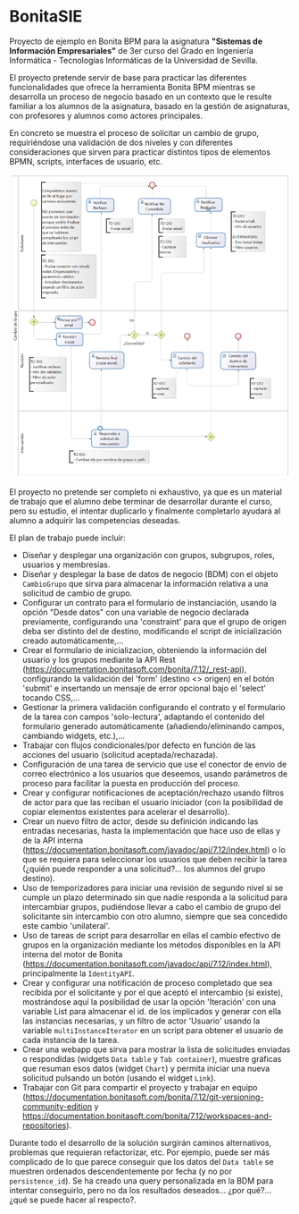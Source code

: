 # BonitaSIE

[//]: # (https://github.com/fenrosus/BonitaSIE.git)

Proyecto de ejemplo en Bonita BPM para la asignatura **"Sistemas de Información Empresariales"** de 3er curso del Grado en Ingeniería Informática - Tecnologías Informáticas de la Universidad de Sevilla.

El proyecto pretende servir de base para practicar las diferentes funcionalidades que ofrece la herramienta Bonita BPM mientras se desarrolla un proceso de negocio basado en un contexto que le resulte familiar a los alumnos de la asignatura, basado en la gestión de asignaturas, con profesores y alumnos como actores principales.

En concreto se muestra el proceso de solicitar un cambio de grupo, requiriéndose una validación de dos niveles y con diferentes consideraciones que sirven para practicar distintos tipos de elementos BPMN, scripts, interfaces de usuario, etc.

![Diagrama del proceso para solicitar un cambio de grupo](https://raw.githubusercontent.com/fenrosus/BonitaSIE/master/doc/Diagrama.PNG)

El proyecto no pretende ser completo ni exhaustivo, ya que es un material de trabajo que el alumno debe terminar de desarrollar durante el curso, pero su estudio, el intentar duplicarlo y finalmente completarlo ayudará al alumno a adquirir las competencias deseadas.

El plan de trabajo puede incluir:
* Diseñar y desplegar una organización con grupos, subgrupos, roles, usuarios y membresías.
* Diseñar y desplegar la base de datos de negocio (BDM) con el objeto `CambioGrupo` que sirva para almacenar la información relativa a una solicitud de cambio de grupo.
* Configurar un contrato para el formulario de instanciación, usando la opción "Desde datos" con una variable de negocio declarada previamente, configurando una 'constraint' para que el grupo de origen deba ser distinto del de destino, modificando el script de inicialización creado automáticamente,...
* Crear el formulario de inicializacion, obteniendo la información del usuario y los grupos mediante la API Rest (https://documentation.bonitasoft.com/bonita/7.12/_rest-api), configurando la validación del 'form' (destino <> origen) en el botón 'submit' e insertando un mensaje de error opcional bajo el 'select' tocando CSS,...
* Gestionar la primera validación configurando el contrato y el formulario de la tarea con campos 'solo-lectura', adaptando el contenido del formulario generado automáticamente (añadiendo/eliminando campos, cambiando widgets, etc.),...
* Trabajar con flujos condicionales/por defecto en función de las acciones del usuario (solicitud aceptada/rechazada).
* Configuración de una tarea de servicio que use el conector de envío de correo electrónico a los usuarios que deseemos, usando parámetros de proceso para facilitar la puesta en producción del proceso.
* Crear y configurar notificaciones de aceptación/rechazo usando filtros de actor para que las reciban el usuario iniciador (con la posibilidad de copiar elementos existentes para acelerar el desarrollo).
* Crear un nuevo filtro de actor, desde su definición indicando las entradas necesarias, hasta la implementación que hace uso de ellas y de la API interna (https://documentation.bonitasoft.com/javadoc/api/7.12/index.html) o lo que se requiera para seleccionar los usuarios que deben recibir la tarea (¿quién puede responder a una solicitud?... los alumnos del grupo destino).
* Uso de temporizadores para iniciar una revisión de segundo nivel si se cumple un plazo determinado sin que nadie responda a la solicitud para intercambiar grupos, pudiéndose llevar a cabo el cambio de grupo del solicitante sin intercambio con otro alumno, siempre que sea concedido este cambio 'unilateral'.
* Uso de tareas de script para desarrollar en ellas el cambio efectivo de grupos en la organización mediante los métodos disponibles en la API interna del motor de Bonita (https://documentation.bonitasoft.com/javadoc/api/7.12/index.html), principalmente la `IdentityAPI`.
* Crear y configurar una notificación de proceso completado que sea recibida por el solicitante y por el que aceptó el intercambio (si existe), mostrándose aquí la posibilidad de usar la opción 'Iteración' con una variable List<String> para almacenar el id. de los implicados y generar con ella las instancias necesarias, y un filtro de actor 'Usuario' usando la variable `multiInstanceIterator` en un script para obtener el usuario de cada instancia de la tarea.
* Crear una webapp que sirva para mostrar la lista de solicitudes enviadas o respondidas (widgets `Data table` y `Tab container`), muestre gráficas que resuman esos datos (widget `Chart`) y permita iniciar una nueva solicitud pulsando un botón (usando el widget `Link`).
* Trabajar con Git para compartir el proyecto y trabajar en equipo (https://documentation.bonitasoft.com/bonita/7.12/git-versioning-community-edition y https://documentation.bonitasoft.com/bonita/7.12/workspaces-and-repositories).

Durante todo el desarrollo de la solución surgirán caminos alternativos, problemas que requieran refactorizar, etc. Por ejemplo, puede ser más complicado de lo que parece conseguir que los datos del `Data table` se muestren ordenados descendentemente por fecha (y no por `persistence_id`). Se ha creado una query personalizada en la BDM para intentar conseguirlo, pero no da los resultados deseados... ¿por qué?... ¿qué se puede hacer al respecto?.
